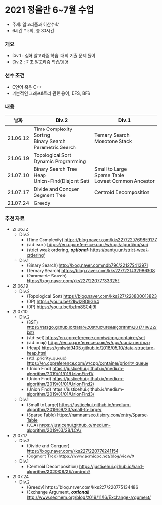 # 2021 정올반 6~7월 수업

* 주제: 알고리즘과 이산수학
* 6시간 * 5회, 총 30시간

### 개요

* Div.1 : 심화 알고리즘 학습, 대회 기출 문제 풀이
* Div.2 : 기초 알고리즘 학습/응용

### 선수 조건

* C언어 혹은 C++
* 기본적인 그래프&트리 관련 용어, DFS, BFS

### 내용

| 날짜     | Div.2                                                        | Div.1                                                    |
| -------- | ------------------------------------------------------------ | -------------------------------------------------------- |
| 21.06.12 | Time Complexity<br>Sorting<br>Binary Search<br>Parametric Search | Ternary Search<br>Monotone Stack                         |
| 21.06.19 | Topological Sort<br>Dynamic Programming                      |                                                          |
| 21.07.10 | Binary Search Tree<br>Heap<br>Union-Find(Disjoint Set)       | Small to Large<br>Sparse Table<br>Lowest Common Ancestor |
| 21.07.17 | Divide and Conquer<br>Segment Tree                           | Centroid Decomposition                                   |
| 21.07.24 | Greedy                                                       |                                                          |

### 추천 자료

* 21.06.12
  * Div.2
    * (Time Complexity) https://blog.naver.com/kks227/220769859177
    * (std::sort) https://en.cppreference.com/w/cpp/algorithm/sort
    * (strict weak ordering, ***optional***) https://panty.run/strict-weak-ordering/
  * Div.1
    * (Binary Search) http://blog.naver.com/ndb796/221275413971
    * (Ternary Search) https://blog.naver.com/kks227/221432986308
    * (Parametric Search) https://blog.naver.com/kks227/220777333252
* 21.06.19
  * Div.2
    * (Topological Sort) https://blog.naver.com/kks227/220800013823
    * (DP) https://youtu.be/2RwlzBDhGh4
    * (DP) https://youtu.be/bzfm8SO4j9I
* 21.07.10
  * Div.2
    * (BST) https://ratsgo.github.io/data%20structure&algorithm/2017/10/22/bst/
    * (std::set) https://en.cppreference.com/w/cpp/container/set
    * (std::map) https://en.cppreference.com/w/cpp/container/map
    * (Heap) https://gmlwjd9405.github.io/2018/05/10/data-structure-heap.html
    * (std::priority_queue) https://en.cppreference.com/w/cpp/container/priority_queue
    * (Union Find) https://justicehui.github.io/medium-algorithm/2019/01/01/UnionFind1/
    * (Union Find) https://justicehui.github.io/medium-algorithm/2019/01/01/UnionFind2/
    * (Union Find) https://justicehui.github.io/medium-algorithm/2019/01/01/UnionFind3/
  * Div.1
    * (Small to Large) https://justicehui.github.io/medium-algorithm/2019/09/23/small-to-large/
    * (Sparse Table) https://namnamseo.tistory.com/entry/Sparse-Table
    * (LCA) https://justicehui.github.io/medium-algorithm/2019/03/28/LCA/
* 21.07.17
  * Div.2
    * (Divide and Conquer) https://blog.naver.com/kks227/220776241154
    * (Segment Tree) https://www.acmicpc.net/blog/view/9
  * Div.1
    * (Centroid Decomposition) https://justicehui.github.io/hard-algorithm/2020/08/25/centroid/
* 21.07.24
  * Div.2
    * (Greedy) https://blog.naver.com/kks227/220775134486
    * (Exchange Argument, ***optional***) http://www.secmem.org/blog/2019/11/16/Exchange-argument/ 